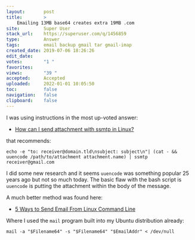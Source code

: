 ```yaml
---
layout:       post
title:        >
    Emailing 13MB base64 creates extra 19MB .com
site:         Super User
stack_url:    https://superuser.com/q/1456859
type:         Answer
tags:         email backup gmail tar gmail-imap
created_date: 2019-07-06 18:26:26
edit_date:    
votes:        "1 "
favorites:    
views:        "39 "
accepted:     Accepted
uploaded:     2022-01-01 10:05:50
toc:          false
navigation:   false
clipboard:    false
---
```


I was using instructions in the most up-voted answer:

- [How can I send attachment with ssmtp in Linux?][1]

that recommends:

``` 
echo -e "to: receiver@domain.tld\nsubject: subject\n"| (cat - && uuencode /path/to/attachment attachment.name) | ssmtp receiver@gmail.com

```

I did some new research and it seems `uuencode` was something popular 25 years ago but not so much today. The basic flaw with the bash script is `uuencode` is putting the attachment within the body of the message.

A much better method was found here:

- [5 Ways to Send Email From Linux Command Line][2]

Where I used the `mail` program built into my Ubuntu distribution already:

``` 
mail -a "$Filename64" -s "$Filename64" "$EmailAddr" < /dev/null

```


  [1]: https://unix.stackexchange.com/a/90881/200094
  [2]: https://tecadmin.net/ways-to-send-email-from-linux-command-line/
